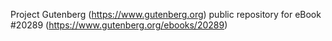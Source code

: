 Project Gutenberg (https://www.gutenberg.org) public repository for eBook #20289 (https://www.gutenberg.org/ebooks/20289)
